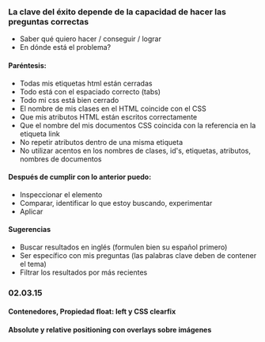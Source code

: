 ### La clave del éxito depende de la capacidad de hacer las preguntas correctas

- Saber qué quiero hacer / conseguir / lograr
- En dónde está el problema?

#### Paréntesis: 

- Todas mis etiquetas html están cerradas
- Todo está con el espaciado correcto (tabs)
- Todo mi css está bien cerrado
- El nombre de mis clases en el HTML coincide con el CSS
- Que mis atributos HTML están escritos correctamente
- Que el nombre del mis documentos CSS coincida con la referencia en la etiqueta link
- No repetir atributos dentro de una misma etiqueta
- No utilizar acentos en los nombres de clases, id's, etiquetas, atributos, nombres de documentos

#### Después de cumplir con lo anterior puedo: 

- Inspeccionar el elemento
- Comparar, identificar lo que estoy buscando, experimentar
- Aplicar

#### Sugerencias

- Buscar resultados en inglés (formulen bien su español primero)
- Ser específico con mis preguntas (las palabras clave deben de contener el tema)
- Filtrar los resultados por más recientes

### 02.03.15
#### Contenedores, Propiedad float: left y CSS clearfix 
#### Absolute y relative positioning con overlays sobre imágenes
































